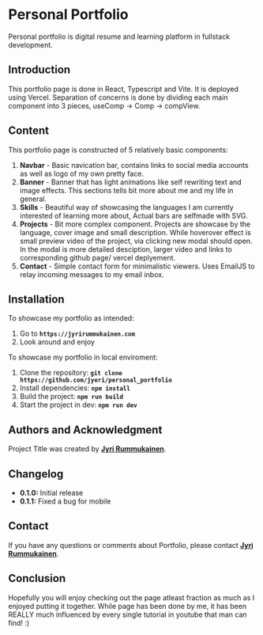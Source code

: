 # **Personal Portfolio**

Personal portfolio is digital resume and learning platform in fullstack development.

## **Introduction**

This portfolio page is done in React, Typescript and Vite. It is deployed using Vercel.
Separation of concerns is done by dividing each main component into 3 pieces, useComp -> Comp -> compView.

## **Content**

This portfolio page is constructed of 5 relatively basic components:
1. **Navbar** - Basic navication bar, contains links to social media accounts as well as logo of my own pretty face.
2. **Banner** - Banner that has light animations like self rewriting text and image effects. This sections tells bit more about me and my life in general.
3. **Skills** - Beautiful way of showcasing the languages I am currently interested of learning more about, Actual bars are selfmade with SVG.
4. **Projects** - Bit more complex component. Projects are showcase by the language, cover image and small description. While hoverover effect is small preview video of the project, via clicking new modal should open. In the modal is more detailed desciption, larger video and links to corresponding github page/ vercel deplyement.
5. **Contact** - Simple contact form for minimalistic viewers. Uses EmailJS to relay incoming messages to my email inbox.


## **Installation**

To showcase my portfolio as intended:
1. Go to **`https://jyrirummukainen.com`**
2. Look around and enjoy

To showcase my portfolio in local enviroment:

1. Clone the repository: **`git clone https://github.com/jyeri/personal_portfolio`**
2. Install dependencies: **`npm install`**
3. Build the project: **`npm run build`**
4. Start the project in dev: **`npm run dev`**

## **Authors and Acknowledgment**

Project Title was created by **[Jyri Rummukainen](https://github.com/jyeri)**.

## **Changelog**

- **0.1.0:** Initial release
- **0.1.1:** Fixed a bug for mobile

## **Contact**

If you have any questions or comments about Portfolio, please contact **[Jyri Rummukainen](jyrirummukainen@gmx.com)**.

## **Conclusion**

Hopefully you will enjoy checking out the page atleast fraction as much as I enjoyed putting it together. While page has been done by me, it has been REALLY much influenced by every single tutorial in youtube that man can find! :)
